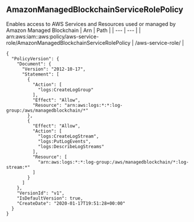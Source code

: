 
## AmazonManagedBlockchainServiceRolePolicy
Enables access to AWS Services and Resources used or managed by Amazon Managed Blockchain
| Arn | Path |
| --- | --- |
| arn:aws:iam::aws:policy/aws-service-role/AmazonManagedBlockchainServiceRolePolicy | /aws-service-role/ |
```
{
  "PolicyVersion": {
    "Document": {
      "Version": "2012-10-17",
      "Statement": [
        {
          "Action": [
            "logs:CreateLogGroup"
          ],
          "Effect": "Allow",
          "Resource": "arn:aws:logs:*:*:log-group:/aws/managedblockchain/*"
        },
        {
          "Effect": "Allow",
          "Action": [
            "logs:CreateLogStream",
            "logs:PutLogEvents",
            "logs:DescribeLogStreams"
          ],
          "Resource": [
            "arn:aws:logs:*:*:log-group:/aws/managedblockchain/*:log-stream:*"
          ]
        }
      ]
    },
    "VersionId": "v1",
    "IsDefaultVersion": true,
    "CreateDate": "2020-01-17T19:51:28+00:00"
  }
}
```
